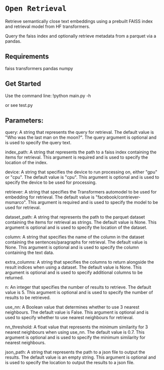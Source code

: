 # `Open Retrieval`

Retrieve semantically close text embeddings using a prebuilt FAISS index and retrieval model from HF transformers.

Query the faiss index and optionally retrieve metadata from a parquet via a pandas. 

## Requirements
faiss
transformers
pandas
numpy

## Get Started
Use the command line:
!python main.py -h

or see test.py

## Parameters:

query: A string that represents the query for retrieval. The default value is "Who was the last man on the moon?". The query argument is optional and is used to specify the query text.

index_path: A string that represents the path to a faiss index containing the items for retrieval. This argument is required and is used to specify the location of the index.

device: A string that specifies the device to run processing on, either "gpu" or "cpu". The default value is "cpu". This argument is optional and is used to specify the device to be used for processing.

retriever: A string that specifies the Transformers automodel to be used for embedding for retrieval. The default value is "facebook/contriever-msmarco". This argument is required and is used to specify the model to be used for retrieval.

dataset_path: A string that represents the path to the parquet dataset containing the items for retrieval as strings. The default value is None. This argument is optional and is used to specify the location of the dataset.

column: A string that specifies the name of the column in the dataset containing the sentences/paragraphs for retrieval. The default value is None. This argument is optional and is used to specify the column containing the text data.

extra_columns: A string that specifies the columns to return alongside the result indices when using a dataset. The default value is None. This argument is optional and is used to specify additional columns to be returned.

n: An integer that specifies the number of results to retrieve. The default value is 5. This argument is optional and is used to specify the number of results to be retrieved.

use_nn: A Boolean value that determines whether to use 3 nearest neighbours. The default value is False. This argument is optional and is used to specify whether to use nearest neighbours for retrieval.

nn_threshold: A float value that represents the minimum similarity for 3 nearest neighbours when using use_nn. The default value is 0.7. This argument is optional and is used to specify the minimum similarity for nearest neighbours.

json_path: A string that represents the path to a json file to output the results. The default value is an empty string. This argument is optional and is used to specify the location to output the results to a json file.
